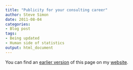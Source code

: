 ```yaml
---
title: "Publicity for your consulting career"
author: Steve Simon
date: 2011-08-04
categories:
- Blog post
tags:
- Being updated
- Human side of statistics
output: html_document
---
```


You can find an [earlier version][sim1] of this page on my [website][sim2].

[sim1]: http://www.pmean.com/11/Publicity.html
[sim2]: http://www.pmean.com

